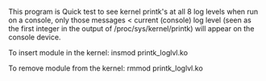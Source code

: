 This program is  Quick test to see kernel printk's at all 8 log levels
when run on a console, only those messages < current (console) log level
(seen as the first integer in the output of /proc/sys/kernel/printk) will
appear on the console device.

To insert module in the kernel:
insmod printk_loglvl.ko

To remove module from the kernel:
rmmod printk_loglvl.ko


